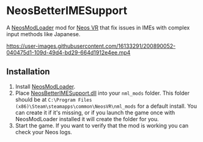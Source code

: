 # NeosBetterIMESupport

A [NeosModLoader](https://github.com/zkxs/NeosModLoader) mod for [Neos VR](https://neos.com/) that fix issues in IMEs with complex input methods like Japanese.

https://user-images.githubusercontent.com/16133291/200890052-040475d1-109d-49d4-bd29-664d1912e4ee.mp4

## Installation
1. Install [NeosModLoader](https://github.com/zkxs/NeosModLoader).
2. Place [NeosBetterIMESupport.dll](https://github.com/hantabaru1014/NeosBetterIMESupport/releases/latest/download/NeosBetterIMESupport.dll) into your `nml_mods` folder. This folder should be at `C:\Program Files (x86)\Steam\steamapps\common\NeosVR\nml_mods` for a default install. You can create it if it's missing, or if you launch the game once with NeosModLoader installed it will create the folder for you.
3. Start the game. If you want to verify that the mod is working you can check your Neos logs.
